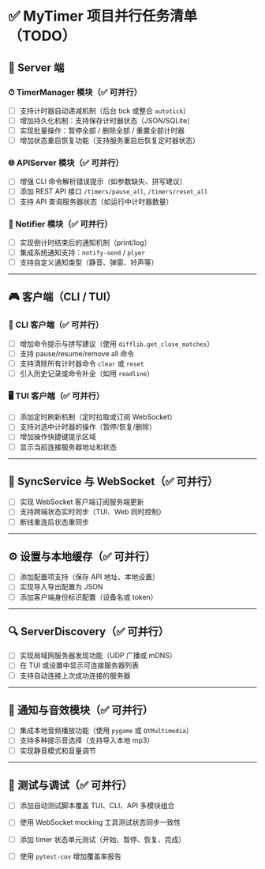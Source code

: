 
# ✅ MyTimer 项目并行任务清单（TODO）

## 🧠 Server 端

### ⏱ TimerManager 模块（✅ 可并行）

* [ ] 支持计时器自动递减机制（后台 tick 或整合 `autotick`）
* [ ] 增加持久化机制：支持保存计时器状态（JSON/SQLite）
* [ ] 实现批量操作：暂停全部 / 删除全部 / 重置全部计时器
* [ ] 增加状态重启恢复功能（支持服务重启后恢复定时器状态）

### 🌐 APIServer 模块（✅ 可并行）

* [ ] 增强 CLI 命令解析错误提示（如参数缺失、拼写建议）
* [ ] 添加 REST API 接口 `/timers/pause_all`, `/timers/reset_all`
* [ ] 支持 API 查询服务器状态（如运行中计时器数量）

### 🔔 Notifier 模块（✅ 可并行）

* [ ] 实现倒计时结束后的通知机制（print/log）
* [ ] 集成系统通知支持：`notify-send` / `plyer`
* [ ] 支持自定义通知类型（静音、弹窗、铃声等）

---

## 🎮 客户端（CLI / TUI）

### 🧾 CLI 客户端（✅ 可并行）

* [ ] 增加命令提示与拼写建议（使用 `difflib.get_close_matches`）
* [ ] 支持 pause/resume/remove all 命令
* [ ] 支持清除所有计时器命令 `clear` 或 `reset`
* [ ] 引入历史记录或命令补全（如用 `readline`）

### 🖥 TUI 客户端（✅ 可并行）

* [ ] 添加定时刷新机制（定时拉取或订阅 WebSocket）
* [ ] 支持对选中计时器的操作（暂停/恢复/删除）
* [ ] 增加操作快捷键提示区域
* [ ] 显示当前连接服务器地址和状态

---

## 🔁 SyncService 与 WebSocket（✅ 可并行）

* [ ] 实现 WebSocket 客户端订阅服务端更新
* [ ] 支持跨端状态实时同步（TUI、Web 同时控制）
* [ ] 断线重连后状态重同步

---

## ⚙️ 设置与本地缓存（✅ 可并行）

* [ ] 添加配置项支持（保存 API 地址、本地设置）
* [ ] 实现导入导出配置为 JSON
* [ ] 添加客户端身份标识配置（设备名或 token）

---

## 🔍 ServerDiscovery（✅ 可并行）

* [ ] 实现局域网服务器发现功能（UDP 广播或 mDNS）
* [ ] 在 TUI 或设置中显示可连接服务器列表
* [ ] 支持自动连接上次成功连接的服务器

---

## 🔔 通知与音效模块（✅ 可并行）

* [ ] 集成本地音频播放功能（使用 `pygame` 或 `QtMultimedia`）
* [ ] 支持多种提示音选择（支持导入本地 mp3）
* [ ] 实现静音模式和音量调节

---

## 🧪 测试与调试（✅ 可并行）

* [ ] 添加自动测试脚本覆盖 TUI、CLI、API 多模块组合
* [ ] 使用 WebSocket mocking 工具测试状态同步一致性
* [ ] 添加 timer 状态单元测试（开始、暂停、恢复、完成）
* [ ] 使用 `pytest-cov` 增加覆盖率报告

